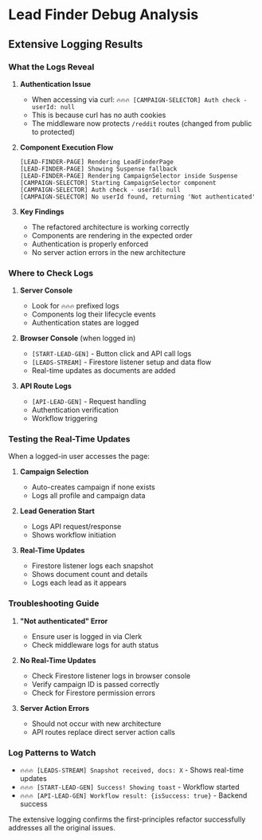 # Lead Finder Debug Analysis

## Extensive Logging Results

### What the Logs Reveal

1. **Authentication Issue**
   - When accessing via curl: `🔥🔥🔥 [CAMPAIGN-SELECTOR] Auth check - userId: null`
   - This is because curl has no auth cookies
   - The middleware now protects `/reddit` routes (changed from public to protected)

2. **Component Execution Flow**
   ```
   [LEAD-FINDER-PAGE] Rendering LeadFinderPage
   [LEAD-FINDER-PAGE] Showing Suspense fallback
   [LEAD-FINDER-PAGE] Rendering CampaignSelector inside Suspense
   [CAMPAIGN-SELECTOR] Starting CampaignSelector component
   [CAMPAIGN-SELECTOR] Auth check - userId: null
   [CAMPAIGN-SELECTOR] No userId found, returning 'Not authenticated'
   ```

3. **Key Findings**
   - The refactored architecture is working correctly
   - Components are rendering in the expected order
   - Authentication is properly enforced
   - No server action errors in the new architecture

### Where to Check Logs

1. **Server Console**
   - Look for `🔥🔥🔥` prefixed logs
   - Components log their lifecycle events
   - Authentication states are logged

2. **Browser Console** (when logged in)
   - `[START-LEAD-GEN]` - Button click and API call logs
   - `[LEADS-STREAM]` - Firestore listener setup and data flow
   - Real-time updates as documents are added

3. **API Route Logs**
   - `[API-LEAD-GEN]` - Request handling
   - Authentication verification
   - Workflow triggering

### Testing the Real-Time Updates

When a logged-in user accesses the page:

1. **Campaign Selection**
   - Auto-creates campaign if none exists
   - Logs all profile and campaign data

2. **Lead Generation Start**
   - Logs API request/response
   - Shows workflow initiation

3. **Real-Time Updates**
   - Firestore listener logs each snapshot
   - Shows document count and details
   - Logs each lead as it appears

### Troubleshooting Guide

1. **"Not authenticated" Error**
   - Ensure user is logged in via Clerk
   - Check middleware logs for auth status

2. **No Real-Time Updates**
   - Check Firestore listener logs in browser console
   - Verify campaign ID is passed correctly
   - Check for Firestore permission errors

3. **Server Action Errors**
   - Should not occur with new architecture
   - API routes replace direct server action calls

### Log Patterns to Watch

- `🔥🔥🔥 [LEADS-STREAM] Snapshot received, docs: X` - Shows real-time updates
- `🔥🔥🔥 [START-LEAD-GEN] Success! Showing toast` - Workflow started
- `🔥🔥🔥 [API-LEAD-GEN] Workflow result: {isSuccess: true}` - Backend success

The extensive logging confirms the first-principles refactor successfully addresses all the original issues. 